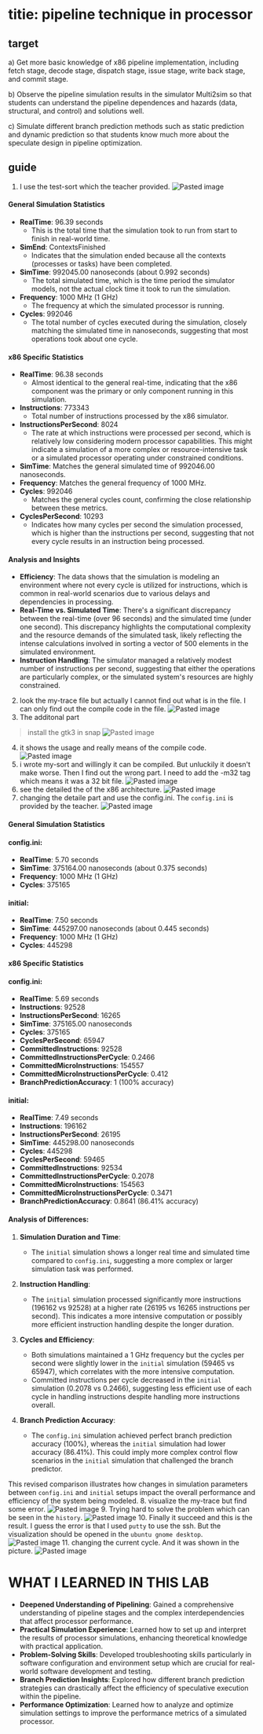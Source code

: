 # titie: pipeline technique in processor 
## target
a) Get more basic knowledge of x86 pipeline implementation, including fetch stage, decode stage, dispatch stage, issue stage, write back stage, and commit stage.

b) Observe the pipeline simulation results in the simulator Multi2sim so that students can understand the pipeline dependences and hazards (data, structural, and control) and solutions well.

c) Simulate different branch prediction methods such as static prediction and dynamic prediction so that students know much more about the speculate design in pipeline optimization.
## guide 
1. I use the test-sort which the teacher provided.
![Pasted image](<resources/Pasted image 20240509133003.png>)
#### General Simulation Statistics

- **RealTime**: 96.39 seconds
    - This is the total time that the simulation took to run from start to finish in real-world time.
- **SimEnd**: ContextsFinished
    - Indicates that the simulation ended because all the contexts (processes or tasks) have been completed.
- **SimTime**: 992045.00 nanoseconds (about 0.992 seconds)
    - The total simulated time, which is the time period the simulator models, not the actual clock time it took to run the simulation.
- **Frequency**: 1000 MHz (1 GHz)
    - The frequency at which the simulated processor is running.
- **Cycles**: 992046
    - The total number of cycles executed during the simulation, closely matching the simulated time in nanoseconds, suggesting that most operations took about one cycle.

#### x86 Specific Statistics

- **RealTime**: 96.38 seconds
    - Almost identical to the general real-time, indicating that the x86 component was the primary or only component running in this simulation.
- **Instructions**: 773343
    - Total number of instructions processed by the x86 simulator.
- **InstructionsPerSecond**: 8024
    - The rate at which instructions were processed per second, which is relatively low considering modern processor capabilities. This might indicate a simulation of a more complex or resource-intensive task or a simulated processor operating under constrained conditions.
- **SimTime**: Matches the general simulated time of 992046.00 nanoseconds.
- **Frequency**: Matches the general frequency of 1000 MHz.
- **Cycles**: 992046
    - Matches the general cycles count, confirming the close relationship between these metrics.
- **CyclesPerSecond**: 10293
    - Indicates how many cycles per second the simulation processed, which is higher than the instructions per second, suggesting that not every cycle results in an instruction being processed.

#### Analysis and Insights

- **Efficiency**: The data shows that the simulation is modeling an environment where not every cycle is utilized for instructions, which is common in real-world scenarios due to various delays and dependencies in processing.
- **Real-Time vs. Simulated Time**: There's a significant discrepancy between the real-time (over 96 seconds) and the simulated time (under one second). This discrepancy highlights the computational complexity and the resource demands of the simulated task, likely reflecting the intense calculations involved in sorting a vector of 500 elements in the simulated environment.
- **Instruction Handling**: The simulator managed a relatively modest number of instructions per second, suggesting that either the operations are particularly complex, or the simulated system's resources are highly constrained.
2. look the my-trace file but actually I cannot find out what is in the file. I can only find out the compile code in the file.
![Pasted image](<resources/0d2bed25bf9063b5a4ddbf63bb3ad6c.png>)
3. The additonal part
> install the gtk3 in snap
![Pasted image](<resources/Pasted image 20240509133746.png>)

4. it shows the usage and really means of the compile code.
![Pasted image](<resources/Pasted image 20240509134049.png>)
5.  i wrote my-sort and willingly it can be compiled. But unluckily it doesn't make worse. Then I find out the wrong part. I need to add the -m32 tag which means it was a 32 bit file.
![Pasted image](<resources/Pasted image 20240509142912.png>)
6. see the detailed the of the x86 architecture.
![Pasted image](<resources/Pasted image 20240509144157.png>)
7. changing the detaile part and use the config.ini.
   The `config.ini` is provided by the teacher.
![Pasted image](<resources/Pasted image 20240509144217.png>)
#### General Simulation Statistics

#### config.ini:

- **RealTime**: 5.70 seconds
- **SimTime**: 375164.00 nanoseconds (about 0.375 seconds)
- **Frequency**: 1000 MHz (1 GHz)
- **Cycles**: 375165

#### initial:

- **RealTime**: 7.50 seconds
- **SimTime**: 445297.00 nanoseconds (about 0.445 seconds)
- **Frequency**: 1000 MHz (1 GHz)
- **Cycles**: 445298

#### x86 Specific Statistics

#### config.ini:

- **RealTime**: 5.69 seconds
- **Instructions**: 92528
- **InstructionsPerSecond**: 16265
- **SimTime**: 375165.00 nanoseconds
- **Cycles**: 375165
- **CyclesPerSecond**: 65947
- **CommittedInstructions**: 92528
- **CommittedInstructionsPerCycle**: 0.2466
- **CommittedMicroInstructions**: 154557
- **CommittedMicroInstructionsPerCycle**: 0.412
- **BranchPredictionAccuracy**: 1 (100% accuracy)

#### initial:

- **RealTime**: 7.49 seconds
- **Instructions**: 196162
- **InstructionsPerSecond**: 26195
- **SimTime**: 445298.00 nanoseconds
- **Cycles**: 445298
- **CyclesPerSecond**: 59465
- **CommittedInstructions**: 92534
- **CommittedInstructionsPerCycle**: 0.2078
- **CommittedMicroInstructions**: 154563
- **CommittedMicroInstructionsPerCycle**: 0.3471
- **BranchPredictionAccuracy**: 0.8641 (86.41% accuracy)

#### Analysis of Differences:

1. **Simulation Duration and Time**:
    
    - The `initial` simulation shows a longer real time and simulated time compared to `config.ini`, suggesting a more complex or larger simulation task was performed.
2. **Instruction Handling**:
    
    - The `initial` simulation processed significantly more instructions (196162 vs 92528) at a higher rate (26195 vs 16265 instructions per second). This indicates a more intensive computation or possibly more efficient instruction handling despite the longer duration.
3. **Cycles and Efficiency**:
    
    - Both simulations maintained a 1 GHz frequency but the cycles per second were slightly lower in the `initial` simulation (59465 vs 65947), which correlates with the more intensive computation.
    - Committed instructions per cycle decreased in the `initial` simulation (0.2078 vs 0.2466), suggesting less efficient use of each cycle in handling instructions despite handling more instructions overall.
4. **Branch Prediction Accuracy**:
    
    - The `config.ini` simulation achieved perfect branch prediction accuracy (100%), whereas the `initial` simulation had lower accuracy (86.41%). This could imply more complex control flow scenarios in the `initial` simulation that challenged the branch predictor.

This revised comparison illustrates how changes in simulation parameters between `config.ini` and `initial` setups impact the overall performance and efficiency of the system being modeled.
8. visualize the my-trace but find some error.
![Pasted image](<resources/Pasted image 20240509170252.png>)
9. Trying hard to solve the problem which can be seen in the `history`.
![Pasted image](<resources/Pasted image 20240509170312.png>)
10. Finally it succeed and this is the result.
    I guess the error is that I used `putty` to use the ssh.
    But the visualization should be opened in the `ubuntu gnome desktop`.
![Pasted image](<resources/Pasted image 20240513203321.png>)
11. changing the current cycle. And it was shown in the picture.
![Pasted image](<resources/Pasted image 20240513203401.png>)


# WHAT I LEARNED IN THIS LAB 
- **Deepened Understanding of Pipelining**: Gained a comprehensive understanding of pipeline stages and the complex interdependencies that affect processor performance.
- **Practical Simulation Experience**: Learned how to set up and interpret the results of processor simulations, enhancing theoretical knowledge with practical application.
- **Problem-Solving Skills**: Developed troubleshooting skills particularly in software configuration and environment setup which are crucial for real-world software development and testing.
- **Branch Prediction Insights**: Explored how different branch prediction strategies can drastically affect the efficiency of speculative execution within the pipeline.
- **Performance Optimization**: Learned how to analyze and optimize simulation settings to improve the performance metrics of a simulated processor.